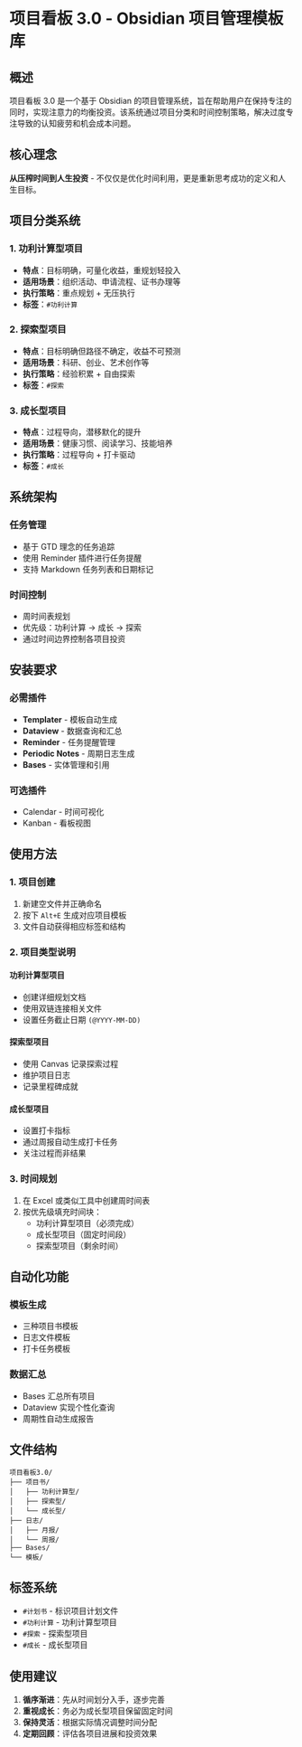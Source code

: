 # 项目看板 3.0 - Obsidian 项目管理模板库

## 概述

项目看板 3.0 是一个基于 Obsidian 的项目管理系统，旨在帮助用户在保持专注的同时，实现注意力的均衡投资。该系统通过项目分类和时间控制策略，解决过度专注导致的认知疲劳和机会成本问题。

## 核心理念

**从压榨时间到人生投资** - 不仅仅是优化时间利用，更是重新思考成功的定义和人生目标。

## 项目分类系统

### 1. 功利计算型项目

- **特点**：目标明确，可量化收益，重规划轻投入
- **适用场景**：组织活动、申请流程、证书办理等
- **执行策略**：重点规划 + 无压执行
- **标签**：`#功利计算`

### 2. 探索型项目

- **特点**：目标明确但路径不确定，收益不可预测
- **适用场景**：科研、创业、艺术创作等
- **执行策略**：经验积累 + 自由探索
- **标签**：`#探索`

### 3. 成长型项目

- **特点**：过程导向，潜移默化的提升
- **适用场景**：健康习惯、阅读学习、技能培养
- **执行策略**：过程导向 + 打卡驱动
- **标签**：`#成长`

## 系统架构

### 任务管理

- 基于 GTD 理念的任务追踪
- 使用 Reminder 插件进行任务提醒
- 支持 Markdown 任务列表和日期标记

### 时间控制

- 周时间表规划
- 优先级：功利计算 → 成长 → 探索
- 通过时间边界控制各项目投资

## 安装要求

### 必需插件

- **Templater** - 模板自动生成
- **Dataview** - 数据查询和汇总
- **Reminder** - 任务提醒管理
- **Periodic Notes** - 周期日志生成
- **Bases** - 实体管理和引用

### 可选插件

- Calendar - 时间可视化
- Kanban - 看板视图

## 使用方法

### 1. 项目创建

1. 新建空文件并正确命名
2. 按下 `Alt+E` 生成对应项目模板
3. 文件自动获得相应标签和结构

### 2. 项目类型说明

#### 功利计算型项目

- 创建详细规划文档
- 使用双链连接相关文件
- 设置任务截止日期 `(@YYYY-MM-DD)`

#### 探索型项目

- 使用 Canvas 记录探索过程
- 维护项目日志
- 记录里程碑成就

#### 成长型项目

- 设置打卡指标
- 通过周报自动生成打卡任务
- 关注过程而非结果

### 3. 时间规划

1. 在 Excel 或类似工具中创建周时间表
2. 按优先级填充时间块：
   - 功利计算型项目（必须完成）
   - 成长型项目（固定时间段）
   - 探索型项目（剩余时间）

## 自动化功能

### 模板生成

- 三种项目书模板
- 日志文件模板
- 打卡任务模板

### 数据汇总

- Bases 汇总所有项目
- Dataview 实现个性化查询
- 周期性自动生成报告

## 文件结构

```
项目看板3.0/
├── 项目书/
│   ├── 功利计算型/
│   ├── 探索型/
│   └── 成长型/
├── 日志/
│   ├── 月报/
│   └── 周报/
├── Bases/
└── 模板/
```

## 标签系统

- `#计划书` - 标识项目计划文件
- `#功利计算` - 功利计算型项目
- `#探索` - 探索型项目
- `#成长` - 成长型项目

## 使用建议

1. **循序渐进**：先从时间划分入手，逐步完善
2. **重视成长**：务必为成长型项目保留固定时间
3. **保持灵活**：根据实际情况调整时间分配
4. **定期回顾**：评估各项目进展和投资效果
